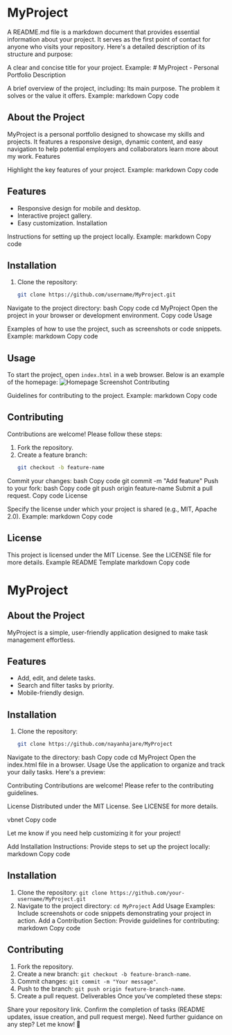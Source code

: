 # MyProject

A README.md file is a markdown document that provides essential information about your project. It serves as the first point of contact for anyone who visits your repository. Here's a detailed description of its structure and purpose:



A clear and concise title for your project.
Example: # MyProject - Personal Portfolio
Description

A brief overview of the project, including:
Its main purpose.
The problem it solves or the value it offers.
Example:
markdown
Copy code
## About the Project
MyProject is a personal portfolio designed to showcase my skills and projects. It features a responsive design, dynamic content, and easy navigation to help potential employers and collaborators learn more about my work.
Features

Highlight the key features of your project.
Example:
markdown
Copy code
## Features
- Responsive design for mobile and desktop.
- Interactive project gallery.
- Easy customization.
Installation

Instructions for setting up the project locally.
Example:
markdown
Copy code
## Installation
1. Clone the repository:
   ```bash
   git clone https://github.com/username/MyProject.git
Navigate to the project directory:
bash
Copy code
cd MyProject
Open the project in your browser or development environment.
Copy code
Usage

Examples of how to use the project, such as screenshots or code snippets.
Example:
markdown
Copy code
## Usage
To start the project, open `index.html` in a web browser. Below is an example of the homepage:
![Homepage Screenshot](screenshot.png)
Contributing

Guidelines for contributing to the project.
Example:
markdown
Copy code
## Contributing
Contributions are welcome! Please follow these steps:
1. Fork the repository.
2. Create a feature branch:
   ```bash
   git checkout -b feature-name
Commit your changes:
bash
Copy code
git commit -m "Add feature"
Push to your fork:
bash
Copy code
git push origin feature-name
Submit a pull request.
Copy code
License

Specify the license under which your project is shared (e.g., MIT, Apache 2.0).
Example:
markdown
Copy code
## License
This project is licensed under the MIT License. See the LICENSE file for more details.
Example README Template
markdown
Copy code
# MyProject

## About the Project
MyProject is a simple, user-friendly application designed to make task management effortless.

## Features
- Add, edit, and delete tasks.
- Search and filter tasks by priority.
- Mobile-friendly design.

## Installation
1. Clone the repository:
   ```bash
   git clone https://github.com/nayanhajare/MyProject
Navigate to the directory:
bash
Copy code
cd MyProject
Open the index.html file in a browser.
Usage
Use the application to organize and track your daily tasks. Here's a preview:

Contributing
Contributions are welcome! Please refer to the contributing guidelines.

License
Distributed under the MIT License. See LICENSE for more details.

vbnet
Copy code

Let me know if you need help customizing it for your project!

Add Installation Instructions:
Provide steps to set up the project locally:
markdown
Copy code
## Installation
1. Clone the repository: `git clone https://github.com/your-username/MyProject.git`
2. Navigate to the project directory: `cd MyProject`
Add Usage Examples:
Include screenshots or code snippets demonstrating your project in action.
Add a Contribution Section:
Provide guidelines for contributing:
markdown
Copy code
## Contributing
1. Fork the repository.
2. Create a new branch: `git checkout -b feature-branch-name`.
3. Commit changes: `git commit -m "Your message"`.
4. Push to the branch: `git push origin feature-branch-name`.
5. Create a pull request.
Deliverables
Once you've completed these steps:

Share your repository link.
Confirm the completion of tasks (README updates, issue creation, and pull request merge).
Need further guidance on any step? Let me know! 🚀
